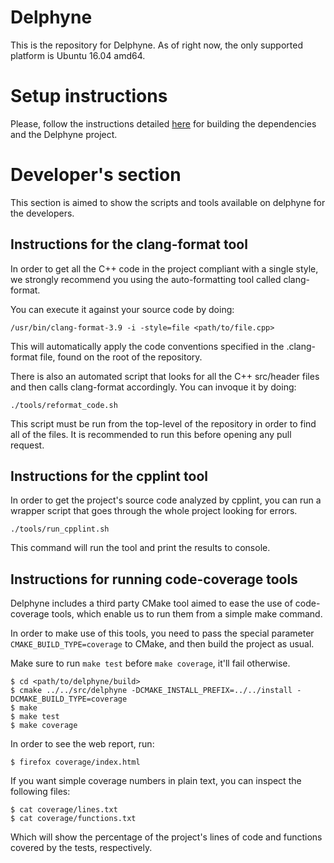 # Delphyne

This is the repository for Delphyne. As of right now, the only supported
platform is Ubuntu 16.04 amd64.

# Setup instructions

Please, follow the instructions detailed
[here](https://github.com/ToyotaResearchInstitute/delphyne-gui) for
building the dependencies and the Delphyne project.

# Developer's section
This section is aimed to show the scripts and tools available on delphyne for the developers.

## Instructions for the clang-format tool
In order to get all the C++ code in the project compliant with a single style, we strongly recommend you using the auto-formatting tool called clang-format.

You can execute it against your source code by doing:
```
/usr/bin/clang-format-3.9 -i -style=file <path/to/file.cpp>
```
This will automatically apply the code conventions specified in the .clang-format file, found on the root of the repository.

There is also an automated script that looks for all the C++ src/header files and then calls clang-format accordingly. You can invoque it by doing:

```
./tools/reformat_code.sh
```

This script must be run from the top-level of the repository in order to find
all of the files. It is recommended to run this before opening any pull request.

## Instructions for the cpplint tool
In order to get the project's source code analyzed by cpplint, you can run a wrapper script that goes through the whole project looking for errors.

```
./tools/run_cpplint.sh
```

This command will run the tool and print the results to console.

## Instructions for running code-coverage tools
Delphyne includes a third party CMake tool aimed to ease the use of code-coverage tools, which enable us to run them from a simple make command.

In order to make use of this tools, you need to pass the special parameter `CMAKE_BUILD_TYPE=coverage` to CMake, and then build the project as usual.

Make sure to run `make test` before `make coverage`, it'll fail otherwise.
```
$ cd <path/to/delphyne/build>
$ cmake ../../src/delphyne -DCMAKE_INSTALL_PREFIX=../../install -DCMAKE_BUILD_TYPE=coverage
$ make
$ make test
$ make coverage
```

In order to see the web report, run:
```
$ firefox coverage/index.html
```

If you want simple coverage numbers in plain text, you can inspect the following files:
```
$ cat coverage/lines.txt
$ cat coverage/functions.txt
```

Which will show the percentage of the project's lines of code and functions covered by the tests, respectively.
